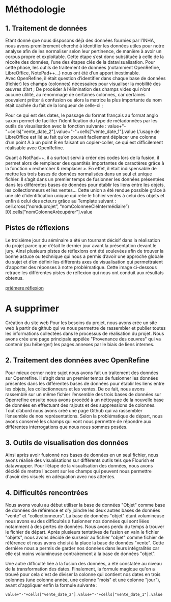 # Méthodologie
## 1. Traitement de données
Etant donné que nous disposons déjà des données fournies par l’INHA, nous avons premièrement cherché à identifier les données utiles pour notre analyse afin de les normaliser selon leur pertinence, de manière à avoir un corpus propre et exploitable. Cette étape s’est donc substituée à celle de la récolte des données, l’une des étapes clés de la datavisualisation. Pour cette phase, les outils de traitement de données (notamment OpenRefine, LibreOffice, NotePad++…) nous ont été d’un apport inestimable.  
Avec OpenRefine, il était question d’identifier dans chaque base de données (fichier) les champs (colonnes) nécessaires pour visualiser la mobilité des œuvres d’art ;
De procéder à l’élimination des champs vides qui n’ont aucune utilité, au renommage de certaines colonnes, car certaines pouvaient prêter à confusion ou alors la matrice la plus importante du nom était cachée du fait de la longueur de celle-ci ;

Pour ce qui est des dates, le passage du format français au format anglo saxon permet de faciliter l’identification du type de métadonnées par les outils de visualisation avec la fonction suivante : value+"-"+cells["vente_date_2"].value+"-"+cells["vente_date_1"].value
L’usage de LibreOffice est lié au fait qu’on pouvait facilement déplacer une colonne d’un point A à un point B en faisant un copier-coller, ce qui est difficilement réalisable avec OpenRefine.  

Quant à NotPad++, il a surtout servi à créer des codes lors de la fusion, il permet alors de remplacer des quantités importantes de caractères grâce à la fonction « rechercher & remplacer ».
En effet, il était indispensable de mettre les trois bases de données normalisées dans un seul et unique fichier. Il s’agit dans un premier temps de fusionner les données présentées dans les différentes bases de données pour établir les liens entre les objets, les collectionneurs et les ventes… Cette union a été rendue possible grâce à une clé d’identification unique qui relie le fichier ventes à celui des objets et enfin à celui des acteurs grâce au Template suivant : cell.cross(“nomduprojet”, “nomColonneeCléIntermédiaire”)[0].cells[“nomColonneArécupérer”].value
## Pistes de réflexions 
Le troisième jour du séminaire a été un tournant décisif dans la réalisation du projet parce que c’était le dernier jour avant la présentation devant le jury. Ainsi plusieurs pistes de réflexions ont été soulevées afin de trouver la bonne astuce ou technique qui nous a permis d’avoir une approche globale du sujet et d’en définir les différents axes de visualisation qui permettraient d’apporter des réponses à notre problématique. Cette image ci-dessous retrace les différentes pistes de réflexion qui nous ont conduit aux résultats obtenus.

[priémere réflexion](https://github.com/Zale-14/PROVENANCE_DES_OEUVRES/blob/main/presentation/pistes.JPG)


# A supprimer
Création du site web 
Pour les besoins du projet, nous avons crée un site web à partir de github qui va nous permettre de rassembler et publier toutes les informations collectées dans le processus de réalisation du projet. Nous avons crée une page principale appélée "Provenance des oeuvres" qui va contenir (ou héberger) les pages annexes par le biais de liens internes.
## 2. Traitement des données avec OpenRefine
Pour mieux cerner notre sujet nous avons fait un traitement des données sur Openrefine. Il s’agit dans un premier temps de fusionner les données présentes dans les différentes bases de données pour établir les liens entre les objets, les collectionneurs et les ventes. De ce fait, nous avons rassemblé sur un même fichier l’ensemble des trois bases de données sur Openrefine ensuite nous avons procédé à un néttoyage de la nouvelle base de données en effectuant des rajouts et des suppressions de colonnes. Tout d’abord nous avons créé une page Github qui va rassembler l’ensemble de nos représentations. Selon la problématique de départ, nous avons conservé les champs qui vont nous permettre de répondre aux différentes interrogations que nous nous sommes posées.
## 3. Outils de visualisation des données
Ainsi après avoir fusionné nos bases de données en un seul fichier, nous avons réalisé des visualisations sur différents outils tels que Flourish et datawrapper.
Pour l’étape de la visualisation des données, nous avons décidé de mettre l'accent sur les champs qui peuvent nous permettre d'avoir des visuels en adéquation avec nos attentes.

## 4. Difficultés rencontrées
Nous avons voulu au début utiliser la base de données "Objet" comme base de données de référence et d'y joindre les deux autres bases de données "vente" et "collectionneurs". La base de données "objet" étant volumineuse nous avons eu des difficultés à fusionner nos données qui sont liées notamment à des pertes de données.
Nous avons perdu du temps à trouver le fichier de départ. Après plusieurs tentatives de fusion en vain  le fichier "objets", nous avons décidé de surseoir au fichier "objet" comme fichier de référence et nous avons choisi à la place la base de données "vente". Cette dernière nous a permis de garder nos données dans leurs intégralités car elle est moins volumineuse contrairement à la base de données "objet". 

Une autre difficulté liée à la fusion des données, a été constatée au niveau de la transformation des dates. Finalement, la formule magique qu'on a trouvé pour cela c'est de diviser la colonne qui contient nos dates en trois colonnes (une colonne année, une colonne "mois" et une colonne "jour"), avant d'appliquer enfin la formule suivante : 

```
value+"-"+cells["vente_date_2"].value+"-"+cells["vente_date_1"].value
```
